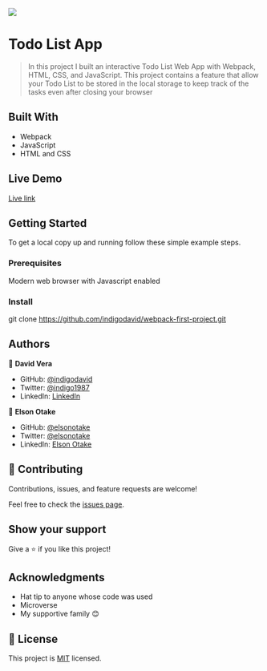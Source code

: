 ![](https://img.shields.io/badge/Microverse-blueviolet)

# Todo List App

> In this project I built an interactive Todo List Web App with Webpack, HTML, CSS, and JavaScript. This project contains a feature that allow your Todo List to be stored in the local storage to keep track of the tasks even after closing your browser

## Built With

- Webpack
- JavaScript
- HTML and CSS

## Live Demo

[Live link](https://indigodavid.github.io/to-do-list-app/)

## Getting Started

To get a local copy up and running follow these simple example steps.

### Prerequisites

Modern web browser with Javascript enabled

### Install

git clone https://github.com/indigodavid/webpack-first-project.git

## Authors

👤 **David Vera**

- GitHub: [@indigodavid](https://github.com/indigodavid)
- Twitter: [@indigo1987](https://twitter.com/indigo1987)
- LinkedIn: [LinkedIn](https://linkedin.com/in/david-vera-castillo-001b5756/)

👤 **Elson Otake**

- GitHub: [@elsonotake](https://github.com/elsonotake)
- Twitter: [@elsonotake](https://twitter.com/elsonotake)
- LinkedIn: [Elson Otake](https://linkedin.com/in/elson-otake-0b5b9138)

## 🤝 Contributing

Contributions, issues, and feature requests are welcome!

Feel free to check the [issues page](../../issues/).

## Show your support

Give a ⭐️ if you like this project!

## Acknowledgments

- Hat tip to anyone whose code was used
- Microverse
- My supportive family 😊

## 📝 License

This project is [MIT](./MIT.md) licensed.
